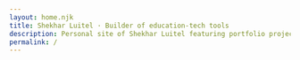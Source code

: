 ```yaml
---
layout: home.njk
title: Shekhar Luitel · Builder of education-tech tools
description: Personal site of Shekhar Luitel featuring portfolio projects and writing on education technology and backend craftsmanship.
permalink: /
---
```

